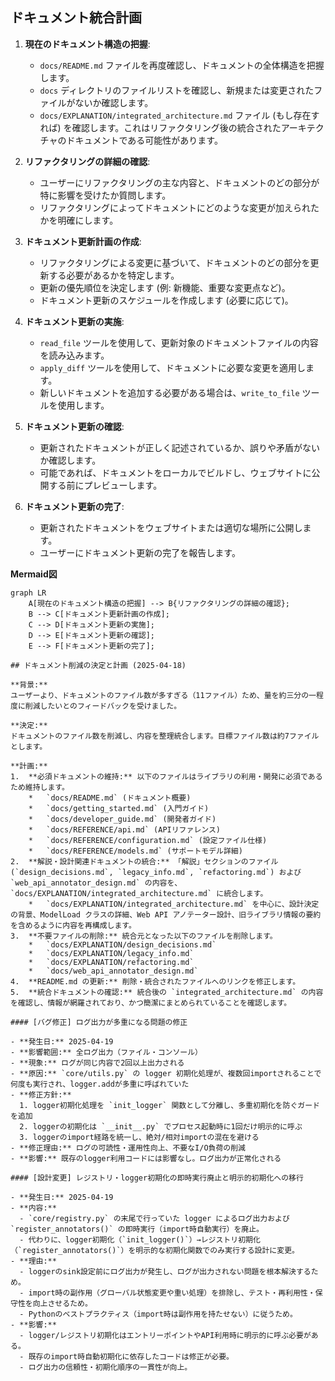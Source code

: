 ## ドキュメント統合計画

1.  **現在のドキュメント構造の把握**:
    *   `docs/README.md` ファイルを再度確認し、ドキュメントの全体構造を把握します。
    *   `docs` ディレクトリのファイルリストを確認し、新規または変更されたファイルがないか確認します。
    *   `docs/EXPLANATION/integrated_architecture.md` ファイル (もし存在すれば) を確認します。これはリファクタリング後の統合されたアーキテクチャのドキュメントである可能性があります。

2.  **リファクタリングの詳細の確認**:
    *   ユーザーにリファクタリングの主な内容と、ドキュメントのどの部分が特に影響を受けたか質問します。
    *   リファクタリングによってドキュメントにどのような変更が加えられたかを明確にします。

3.  **ドキュメント更新計画の作成**:
    *   リファクタリングによる変更に基づいて、ドキュメントのどの部分を更新する必要があるかを特定します。
    *   更新の優先順位を決定します (例: 新機能、重要な変更点など)。
    *   ドキュメント更新のスケジュールを作成します (必要に応じて)。

4.  **ドキュメント更新の実施**:
    *   `read_file` ツールを使用して、更新対象のドキュメントファイルの内容を読み込みます。
    *   `apply_diff` ツールを使用して、ドキュメントに必要な変更を適用します。
    *   新しいドキュメントを追加する必要がある場合は、`write_to_file` ツールを使用します。

5.  **ドキュメント更新の確認**:
    *   更新されたドキュメントが正しく記述されているか、誤りや矛盾がないか確認します。
    *   可能であれば、ドキュメントをローカルでビルドし、ウェブサイトに公開する前にプレビューします。

6.  **ドキュメント更新の完了**:
    *   更新されたドキュメントをウェブサイトまたは適切な場所に公開します。
    *   ユーザーにドキュメント更新の完了を報告します。

**Mermaid図**

```mermaid
graph LR
    A[現在のドキュメント構造の把握] --> B{リファクタリングの詳細の確認};
    B --> C[ドキュメント更新計画の作成];
    C --> D[ドキュメント更新の実施];
    D --> E[ドキュメント更新の確認];
    E --> F[ドキュメント更新の完了];

## ドキュメント削減の決定と計画 (2025-04-18)

**背景:**
ユーザーより、ドキュメントのファイル数が多すぎる（11ファイル）ため、量を約三分の一程度に削減したいとのフィードバックを受けました。

**決定:**
ドキュメントのファイル数を削減し、内容を整理統合します。目標ファイル数は約7ファイルとします。

**計画:**
1.  **必須ドキュメントの維持:** 以下のファイルはライブラリの利用・開発に必須であるため維持します。
    *   `docs/README.md` (ドキュメント概要)
    *   `docs/getting_started.md` (入門ガイド)
    *   `docs/developer_guide.md` (開発者ガイド)
    *   `docs/REFERENCE/api.md` (APIリファレンス)
    *   `docs/REFERENCE/configuration.md` (設定ファイル仕様)
    *   `docs/REFERENCE/models.md` (サポートモデル詳細)
2.  **解説・設計関連ドキュメントの統合:** 「解説」セクションのファイル (`design_decisions.md`, `legacy_info.md`, `refactoring.md`) および `web_api_annotator_design.md` の内容を、`docs/EXPLANATION/integrated_architecture.md` に統合します。
    *   `docs/EXPLANATION/integrated_architecture.md` を中心に、設計決定の背景、ModelLoad クラスの詳細、Web API アノテーター設計、旧ライブラリ情報の要約を含めるように内容を再構成します。
3.  **不要ファイルの削除:** 統合元となった以下のファイルを削除します。
    *   `docs/EXPLANATION/design_decisions.md`
    *   `docs/EXPLANATION/legacy_info.md`
    *   `docs/EXPLANATION/refactoring.md`
    *   `docs/web_api_annotator_design.md`
4.  **README.md の更新:** 削除・統合されたファイルへのリンクを修正します。
5.  **統合ドキュメントの確認:** 統合後の `integrated_architecture.md` の内容を確認し、情報が網羅されており、かつ簡潔にまとめられていることを確認します。

#### [バグ修正] ログ出力が多重になる問題の修正

- **発生日:** 2025-04-19
- **影響範囲:** 全ログ出力（ファイル・コンソール）
- **現象:** ログが同じ内容で2回以上出力される
- **原因:** `core/utils.py` の logger 初期化処理が、複数回importされることで何度も実行され、logger.addが多重に呼ばれていた
- **修正方針:**
  1. logger初期化処理を `init_logger` 関数として分離し、多重初期化を防ぐガードを追加
  2. loggerの初期化は `__init__.py` でプロセス起動時に1回だけ明示的に呼ぶ
  3. loggerのimport経路を統一し、絶対/相対importの混在を避ける
- **修正理由:** ログの可読性・運用性向上、不要なI/O負荷の削減
- **影響:** 既存のlogger利用コードには影響なし。ログ出力が正常化される

#### [設計変更] レジストリ・logger初期化の即時実行廃止と明示的初期化への移行

- **発生日:** 2025-04-19
- **内容:**
  - `core/registry.py` の末尾で行っていた logger によるログ出力および `register_annotators()` の即時実行（import時自動実行）を廃止。
  - 代わりに、logger初期化（`init_logger()`）→レジストリ初期化（`register_annotators()`）を明示的な初期化関数でのみ実行する設計に変更。
- **理由:**
  - loggerのsink設定前にログ出力が発生し、ログが出力されない問題を根本解決するため。
  - import時の副作用（グローバル状態変更や重い処理）を排除し、テスト・再利用性・保守性を向上させるため。
  - Pythonのベストプラクティス（import時は副作用を持たせない）に従うため。
- **影響:**
  - logger/レジストリ初期化はエントリーポイントやAPI利用時に明示的に呼ぶ必要がある。
  - 既存のimport時自動初期化に依存したコードは修正が必要。
  - ログ出力の信頼性・初期化順序の一貫性が向上。
